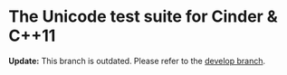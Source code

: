 The Unicode test suite for Cinder & C++11
=========================================

**Update:** This branch is outdated. Please refer to the [develop branch](https://github.com/arielm/Unicode/tree/develop).

